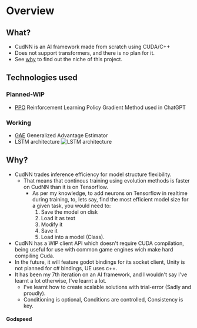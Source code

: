 # Overview
## What?

* CudNN is an AI framework made from scratch using CUDA/C++
* Does not support transformers, and there is no plan for it.
* See [why](#why) to find out the niche of this project.

## Technologies used
### Planned-WIP
 - [PPO](https://arxiv.org/abs/1707.06347) Reinforcement Learning Policy Gradient Method used in ChatGPT

### Working
 - [GAE](https://arxiv.org/abs/1506.02438) Generalized Advantage Estimator
 - LSTM architecture
	![LSTM architecture](https://i.sstatic.net/RHNrZ.jpg) 

## Why?
* CudNN trades inference efficiency for model structure flexibility.
	* That means that continous training using evolution methods is faster on CudNN than it is on Tensorflow.
		* As per my knowledge, to add neurons on Tensorflow in realtime during training, to, lets say, find the most efficient model size for a given task, you would need to:
    		1. Save the model on disk
    		2. Load it as text
    		4. Modify it
    		5. Save it
    		6. Load into a model (Class).
* CudNN has a WIP client API which doesn't require CUDA compilation, being useful for use with common game engines wich make hard compiling Cuda.
* In the future, it will feature godot bindings for its socket client, Unity is not planned for c# bindings, UE uses c++.
* It has been my 7th iteration on an AI framework, and I wouldn't say I've learnt a lot otherwise, I've learnt a lot.
	* I've learnt how to create scalable solutions with trial-error (Sadly and proudly).
	* Conditioning is optional, Conditions are controlled, Consistency is key.


#### Godspeed
